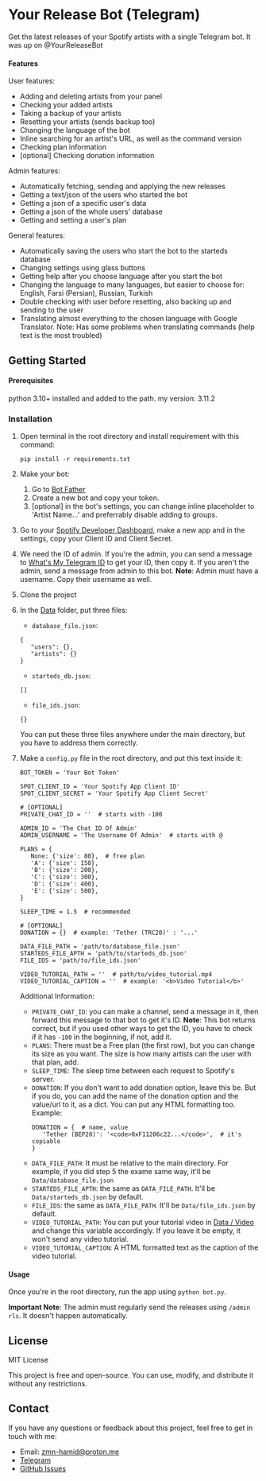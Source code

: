 # Your Release Bot (Telegram)

Get the latest releases of your Spotify artists with a single Telegram bot. It was up on @YourReleaseBot

#### Features

User features:

- Adding and deleting artists from your panel
- Checking your added artists
- Taking a backup of your artists
- Resetting your artists (sends backup too)
- Changing the language of the bot
- Inline searching for an artist's URL, as well as the command version
- Checking plan information
- [optional] Checking donation information

Admin features:

- Automatically fetching, sending and applying the new releases
- Getting a text/json of the users who started the bot
- Getting a json of a specific user's data
- Getting a json of the whole users' database
- Getting and setting a user's plan

General features:

- Automatically saving the users who start the bot to the starteds database
- Changing settings using glass buttons
- Getting help after you choose language after you start the bot
- Changing the language to many languages, but easier to choose for: English, Farsi (Persian), Russian, Turkish
- Double checking with user before resetting, also backing up and sending to the user
- Translating almost everything to the chosen language with Google Translator.
  Note: Has some problems when translating commands (help text is the most troubled)

## Getting Started

#### Prerequisites

python 3.10+ installed and added to the path.
my version: 3.11.2

### Installation

1. Open terminal in the root directory and install requirement with this command:
   ```
   pip install -r requirements.txt
   ```
2. Make your bot:
   1. Go to [Bot Father](https://t.me/BotFather)
   2. Create a new bot and copy your token.
   3. [optional] in the bot's settings, you can change inline placeholder to 'Artist Name...' and preferrably disable adding to groups.
3. Go to your [Spotify Developer Dashboard](https://developer.spotify.com/dashboard), make a new app and in the settings, copy your Client ID and Client Secret.
4. We need the ID of admin. If you're the admin, you can send a message to [What's My Telegram ID](https://github.com/MasterGroosha/my-id-bot) to get your ID, then copy it. If you aren't the admin, send a message from admin to this bot.
   <b>Note</b>: Admin must have a username. Copy their username as well.
5. Clone the project
6. In the [Data](Data/) folder, put three files:
   - `database_file.json`:
   ```
   {
      "users": {},
      "artists": {}
   }
   ```
   - `starteds_db.json`:
   ```
   []
   ```
   - `file_ids.json`:
   ```
   {}
   ```
   You can put these three files anywhere under the main directory, but you have to address them correctly.
7. Make a `config.py` file in the root directory, and put this text inside it:

   ```
   BOT_TOKEN = 'Your Bot Token'

   SPOT_CLIENT_ID = 'Your Spotify App Client ID'
   SPOT_CLIENT_SECRET = 'Your Spotify App Client Secret'

   # [OPTIONAL]
   PRIVATE_CHAT_ID = ''  # starts with -100

   ADMIN_ID = 'The Chat ID Of Admin'
   ADMIN_USERNAME = 'The Username Of Admin'  # starts with @

   PLANS = {
      None: {'size': 80},  # free plan
      'A': {'size': 150},
      'B': {'size': 200},
      'C': {'size': 300},
      'D': {'size': 400},
      'E': {'size': 500},
   }

   SLEEP_TIME = 1.5  # recommended

   # [OPTIONAL]
   DONATION = {}  # example: 'Tether (TRC20)' : '...'

   DATA_FILE_PATH = 'path/to/database_file.json'
   STARTEDS_FILE_APTH = 'path/to/starteds_db.json'
   FILE_IDS = 'path/to/file_ids.json'

   VIDEO_TUTORIAL_PATH = ''  # path/to/video_tutorial.mp4
   VIDEO_TUTORIAL_CAPTION = ''  # example: '<b>Video Tutorial</b>'

   ```

   Additional Information:

   - `PRIVATE_CHAT_ID`: you can make a channel, send a message in it, then forward this message to that bot to get it's ID.
     <b>Note</b>: This bot returns correct, but if you used other ways to get the ID, you have to check if it has `-100` in the beginning, if not, add it.
   - `PLANS`: There must be a Free plan (the first row), but you can change its size as you want. The size is how many artists can the user with that plan, add.
   - `SLEEP_TIME`: The sleep time between each request to Spotify's server.
   - `DONATION`: If you don't want to add donation option, leave this be. But if you do, you can add the name of the donation option and the value/url to it, as a dict. You can put any HTML formatting too. Example:
     ```
     DONATION = {  # name, value
        'Tether (BEP20)': '<code>0xF11206c22...</code>',  # it's copiable
     }
     ```
   - `DATA_FILE_PATH`: It must be relative to the main directory. For example, if you did step 5 the exame same way, it'll be `Data/database_file.json`
   - `STARTEDS_FILE_APTH`: the same as `DATA_FILE_PATH`. It'll be `Data/starteds_db.json` by default.
   - `FILE_IDS`: the same as `DATA_FILE_PATH`. It'll be `Data/file_ids.json` by default.
   - `VIDEO_TUTORIAL_PATH`: You can put your tutorial video in [Data / Video](Data/Video/) and change this variable accordingly. If you leave it be empty, it won't send any video tutorial.
   - `VIDEO_TUTORIAL_CAPTION`: A HTML formatted text as the caption of the video tutorial.

#### Usage

Once you're in the root directory, run the app using `python bot.py`.

<b>Important Note</b>: The admin must regularly send the releases using `/admin rls`. It doesn't happen automatically.

## License

MIT License

This project is free and open-source. You can use, modify, and distribute it without any restrictions.

## Contact

If you have any questions or feedback about this project, feel free to get in touch with me:

- Email: zmn-hamid@proton.me
- [Telegram](https://t.me/hamid1780)
- [GitHub Issues](https://github.com/zmn-hamid/spotify-full-album/issues)

